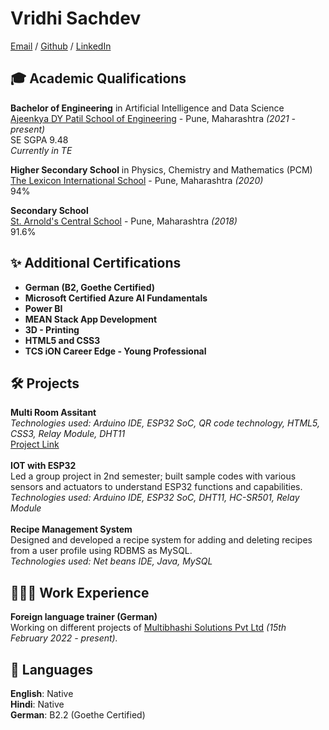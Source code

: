 # Vridhi Sachdev

[Email](mailto:vridhi.ritesh.sachdev@gmail.com) / [Github](https://github.com/wickedseer/) / [LinkedIn](www.linkedin.com/in/vridhisachdev)


## 🎓 Academic Qualifications
**Bachelor of Engineering** in Artificial Intelligence and Data Science <br>
[Ajeenkya DY Patil School of Engineering](https://dypsoe.in/) - Pune, Maharashtra *(2021 - present)* <br>
SE SGPA 9.48 <br>
*Currently in TE* <br>

**Higher Secondary School** in Physics, Chemistry and Mathematics (PCM) <br>
[The Lexicon International School](https://lexiconedu.in/) - Pune, Maharashtra *(2020)* <br>
94% <br>

**Secondary School** <br>
[St. Arnold's Central School](https://www.arnoldcentralschool.org/) - Pune, Maharashtra *(2018)* <br>
91.6% <br>

## ✨ Additional Certifications 

-  **German (B2, Goethe Certified)**
- **Microsoft Certified Azure AI Fundamentals** <br>
- **Power BI** <br>
- **MEAN Stack App Development** <br>
- **3D - Printing** <br>
- **HTML5 and CSS3** <br>
- **TCS iON Career Edge - Young Professional** <br>

## 🛠️ Projects
**Multi Room Assitant** <br> 
*Technologies used: Arduino IDE, ESP32 SoC, QR code technology, HTML5, CSS3, Relay Module, DHT11* <br>
[Project Link](https://github.com/wickedseer/Multi-Room-Assistant) <br><br>
**IOT with ESP32**<br>
Led a group project in 2nd semester; built sample codes with various sensors and actuators to understand ESP32 functions and capabilities. <br>
*Technologies used: Arduino IDE, ESP32 SoC, DHT11, HC-SR501, Relay Module* <br><br>
**Recipe Management System**<br>
Designed and developed a recipe system for adding and deleting recipes from a user profile using RDBMS as MySQL. <br>
*Technologies used: Net beans IDE, Java, MySQL* <br>

## 👩🏼‍💻 Work Experience
**Foreign language trainer (German)** <br>
Working on different projects of [Multibhashi Solutions Pvt Ltd](https://www.multibhashi.com/)  *(15th February 2022 - present).* <br>

## 💬 Languages
**English**: Native <br>
**Hindi**: Native <br>
**German**: B2.2 (Goethe Certified)


